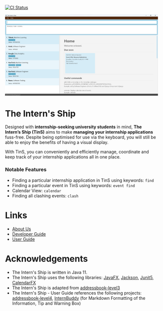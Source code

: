 [![CI Status](https://github.com/AY2223S2-CS2103T-W11-2/tp/workflows/Java%20CI/badge.svg)](https://github.com/AY2223S2-CS2103T-W11-2/tp/actions)

![Ui](docs/images/ug/home_page.png)

# The Intern's Ship

Designed with **internship-seeking university students** in mind, **The Intern’s Ship (TinS)** aims to make
**managing your internship applications** fuss-free. Despite being optimised for use via the keyboard,
you will still be able to enjoy the benefits of having a visual display.

With TinS, you can conveniently and efficiently manage, coordinate and keep track of your internship applications
all in one place.

### Notable Features
* Finding a particular internship application in TinS using keywords: `find`
* Finding a particular event in TinS using keywords: `event find`
* Calendar View: `calendar`
* Finding all clashing events: `clash`

# Links

- [About Us](https://ay2223s2-cs2103t-w11-2.github.io/tp/AboutUs.html)
- [Developer Guide](https://ay2223s2-cs2103t-w11-2.github.io/tp/DeveloperGuide.html)
- [User Guide](https://ay2223s2-cs2103t-w11-2.github.io/tp/UserGuide.html)

# Acknowledgements

* The Intern's Ship is written in Java 11.
* The Intern's Ship uses the following libraries: [JavaFX](https://openjfx.io/),
  [Jackson](https://github.com/FasterXML/jackson), [Junit5](https://github.com/junit-team/junit5),
  [CalendarFX](https://github.com/dlsc-software-consulting-gmbh/CalendarFX)
* The Intern's Ship is adapted from [addressbook-level3](https://github.com/se-edu/addressbook-level3)
* The Intern's Ship - User Guide references the following projects:
  [addressbook-level4](https://github.com/se-edu/addressbook-level4),
  [InternBuddy](https://github.com/AY2223S2-CS2103T-T14-3/tp/blob/master/docs/UserGuide.md) (for Markdown Formatting of
  the Information, Tip and Warning Box)
